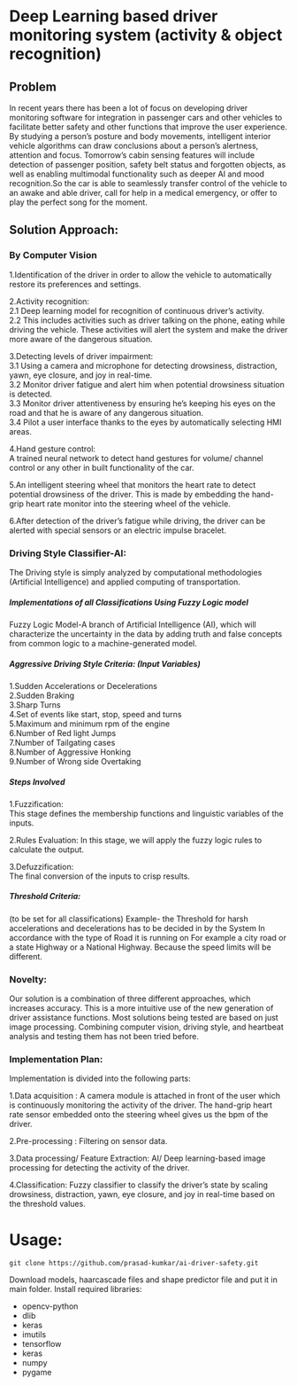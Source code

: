 # Deep Learning based driver monitoring system (activity & object recognition)

## Problem 
In recent years there has been a lot of focus on developing driver monitoring software for integration in passenger cars and other vehicles to facilitate better safety and other functions that improve the user experience. By studying a person’s posture and body movements, intelligent interior vehicle algorithms can draw conclusions about a person’s alertness, attention and focus. Tomorrow’s cabin sensing features will include detection of passenger position, safety belt status and forgotten objects, as well as enabling multimodal functionality such as deeper AI and mood recognition.So the car is able to seamlessly transfer control of the vehicle to an awake and able driver, call for help in a medical emergency, or offer to play the perfect song for the moment. </br>

## Solution Approach:

### By Computer Vision</br>

1.Identification of the driver in order to allow the vehicle to automatically restore its preferences and settings.  </br>                           

2.Activity recognition: </br>
   2.1 Deep learning model for recognition of continuous driver’s activity. </br>
   2.2 This includes activities such as driver talking on the phone, eating while driving the vehicle.  These activities will alert the system and make the driver more aware of the dangerous situation. </br>

3.Detecting levels of driver impairment: </br>
  3.1 Using a camera and microphone for detecting drowsiness, distraction, yawn, eye closure, and joy in real-time. </br>
  3.2 Monitor driver fatigue and alert him when potential drowsiness situation is detected. </br>
  3.3 Monitor driver attentiveness by ensuring he’s keeping his eyes on the road and that he is aware of any dangerous situation. </br>
  3.4 Pilot a user interface thanks to the eyes by automatically selecting HMI areas. </br>

4.Hand gesture control: </br>
    A trained neural network to detect hand gestures for volume/ channel control or any other in built functionality of the car. </br>

5.An intelligent steering wheel that monitors the heart rate to detect potential drowsiness of the driver. This is made by embedding the hand-grip heart rate monitor into the steering wheel of the vehicle. </br>

6.After detection of the driver’s fatigue while driving, the driver can be alerted with special sensors or an electric impulse bracelet. </br>

### Driving Style Classifier-AI:
The Driving style is simply analyzed by computational methodologies (Artificial Intelligence) and applied computing of transportation. </br>

##### Implementations of all Classifications Using Fuzzy Logic model
Fuzzy Logic Model-A branch of Artificial Intelligence (AI), which will characterize the uncertainty in the data by adding truth and false concepts from common logic to a machine-generated model. </br>

##### Aggressive Driving Style Criteria: (Input Variables)

1.Sudden Accelerations or Decelerations </br>
2.Sudden Braking </br>
3.Sharp Turns </br>
4.Set of events like start, stop, speed and turns </br>
5.Maximum and minimum rpm of the engine  </br>
6.Number of Red light Jumps</br>
7.Number of Tailgating cases</br>
8.Number of Aggressive Honking </br>
9.Number of Wrong side Overtaking  </br>

##### Steps Involved
1.Fuzzification: </br>
    This stage defines the membership functions and linguistic variables of the inputs.

2.Rules Evaluation: 
    In this stage, we will apply the fuzzy logic rules to calculate the output. </br>

3.Defuzzification:  
   The final conversion of the inputs to crisp results. </br>

##### Threshold Criteria:
(to be set for all classifications)
Example- the Threshold for harsh accelerations and decelerations has to be decided in by the System In accordance with the type of Road it is running on For example a city road or a state Highway or a National Highway. Because the speed limits will be different. </br>

### Novelty:
Our solution is a combination of three different approaches, which increases accuracy. This is a more intuitive use of the new generation of driver assistance functions. 
Most solutions being tested are based on just image processing. Combining computer vision, driving style, and heartbeat analysis and testing them has not been tried before. 
</br>

### Implementation Plan:
Implementation is divided into the following parts: </br>

1.Data acquisition :
A camera module is attached in front of the user which is continuously monitoring the activity of the driver. The hand-grip heart rate sensor embedded onto the steering wheel gives us the bpm of the driver. </br>

2.Pre-processing :
Filtering on sensor data. </br>

3.Data processing/ Feature Extraction:
AI/ Deep learning-based image processing for detecting the activity of the driver. </br>

4.Classification:
Fuzzy classifier to classify the driver’s state by scaling drowsiness, distraction, yawn, eye closure, and joy in real-time based on the threshold values. </br>

# Usage:
```
git clone https://github.com/prasad-kumkar/ai-driver-safety.git
```
Download models, haarcascade files and shape predictor file and put it in main folder.
Install required libraries:
- opencv-python
- dlib 
- keras
- imutils
- tensorflow
- keras 
- numpy
- pygame
``` pip install opencv-python dlib keras imutils numpy pygame
```

